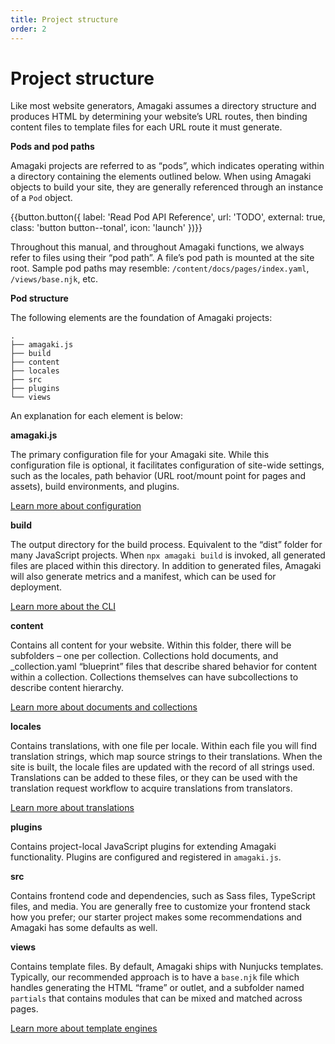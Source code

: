 ```yaml
---
title: Project structure
order: 2
---
```

# Project structure

Like most website generators, Amagaki assumes a directory structure and produces
HTML by determining your website’s URL routes, then binding content files to
template files for each URL route it must generate.

**Pods and pod paths**

Amagaki projects are referred to as “pods”, which indicates operating within a
directory containing the elements outlined below. When using Amagaki objects to
build your site, they are generally referenced through an instance of a `Pod`
object.

{{button.button({
    label: 'Read Pod API Reference',
    url: 'TODO',
    external: true,
    class: 'button button--tonal',
    icon: 'launch'
})}}

Throughout this manual, and throughout Amagaki functions, we always refer to
files using their “pod path”. A file’s pod path is mounted at the site root.
Sample pod paths may resemble: `/content/docs/pages/index.yaml`, `/views/base.njk`,
etc.

**Pod structure**

The following elements are the foundation of Amagaki projects:

```
.
├── amagaki.js
├── build
├── content
├── locales
├── src
├── plugins
└── views
```

An explanation for each element is below:

**amagaki.js**

The primary configuration file for your Amagaki site. While this configuration
file is optional, it facilitates configuration of site-wide settings, such as
the locales, path behavior (URL root/mount point for pages and assets), build
environments, and plugins.

<a class="button button--low" href="{{pod.doc('/content/docs/getting-started/configuration.md').url.path}}">Learn more about configuration</a>

**build**

The output directory for the build process. Equivalent to the “dist” folder for
many JavaScript projects. When `npx amagaki build` is invoked, all generated
files are placed within this directory. In addition to generated files, Amagaki
will also generate metrics and a manifest, which can be used for deployment.

<a class="button button--low" href="{{pod.doc('/content/docs/getting-started/cli.md').url.path}}">Learn more about the CLI</a>

**content**

Contains all content for your website. Within this folder, there will be
subfolders – one per collection. Collections hold documents, and
_collection.yaml “blueprint” files that describe shared behavior for content
within a collection. Collections themselves can have subcollections to describe
content hierarchy.

<a class="button button--low" href="{{pod.doc('/content/docs/content-management/documents-and-collections.md').url.path}}">Learn more about documents and collections</a>

**locales**

Contains translations, with one file per locale. Within each file you will find
translation strings, which map source strings to their translations. When the
site is built, the locale files are updated with the record of all strings used.
Translations can be added to these files, or they can be used with the
translation request workflow to acquire translations from translators.

<a class="button button--low" href="{{pod.doc('/content/docs/localization/managing-translations.md').url.path}}">Learn more about translations</a>

**plugins**

Contains project-local JavaScript plugins for extending Amagaki functionality.
Plugins are configured and registered in `amagaki.js`.

**src**

Contains frontend code and dependencies, such as Sass files, TypeScript files,
and media. You are generally free to customize your frontend stack how you
prefer; our starter project makes some recommendations and Amagaki has some
defaults as well.

**views**

Contains template files. By default, Amagaki ships with Nunjucks templates.
Typically, our recommended approach is to have a `base.njk` file which handles
generating the HTML “frame” or outlet, and a subfolder named `partials` that
contains modules that can be mixed and matched across pages.

<a class="button button--low" href="{{pod.doc('/content/docs/templates/template-engines.md').url.path}}">Learn more about template engines</a>
